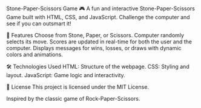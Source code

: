Stone-Paper-Scissors Game 🎮
A fun and interactive Stone-Paper-Scissors Game built with HTML, CSS, and JavaScript. Challenge the computer and see if you can outsmart it!

🎯 Features
Choose from Stone, Paper, or Scissors.
Computer randomly selects its move.
Scores are updated in real-time for both the user and the computer.
Displays messages for wins, losses, or draws with dynamic colors and animations.

🛠️ Technologies Used
HTML: Structure of the webpage.
CSS: Styling and layout.
JavaScript: Game logic and interactivity.

📄 License
This project is licensed under the MIT License.

Inspired by the classic game of Rock-Paper-Scissors.
